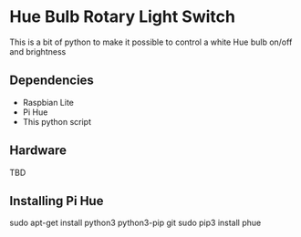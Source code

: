 # Hue Bulb Rotary Light Switch
This is a bit of python to make it possible to control a white Hue bulb on/off and brightness

## Dependencies

* Raspbian Lite
* Pi Hue
* This python script

## Hardware
TBD

## Installing Pi Hue
sudo apt-get install python3 python3-pip git
sudo pip3 install phue
